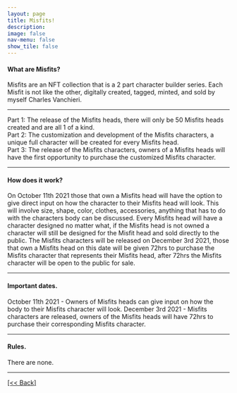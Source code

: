 ```yaml
---
layout: page
title: Misfits!
description:
image: false
nav-menu: false
show_tile: false
---
```


#### What are Misfits?
Misfits are an NFT collection that is a 2 part character builder series.  Each Misfit is not like the other, digitally created, tagged, minted, and sold by myself Charles Vanchieri.

---
Part 1: The release of the Misfits heads, there will only be 50 Misfits heads created and are all 1 of a kind.  
Part 2: The customization and development of the Misfits characters, a unique full character will be created for every Misfits head.  
Part 3: The release of the Misfits characters, owners of a Misfits heads will have the first opportunity to purchase the customized Misfits character.  

---
#### How does it work?
On October 11th 2021 those that own a Misfits head will have the option to give direct input on how the character to their Misfits head will look.  This will involve size, shape, color, clothes, accessories, anything that has to do with the characters body can be discussed.  Every Misfits head will have a character designed no matter what, if the Misfits head is not owned a character will still be designed for the Misfit head and sold directly to the public.  The Misfits characters will be released on December 3rd 2021, those that own a Misfits head on this date will be given 72hrs to purchase the Misfits character that represents their Misfits head, after 72hrs the Misfits character will be open to the public for sale. 

---
#### Important dates.
October 11th 2021 - Owners of Misfits heads can give input on how the body to their Misfits character will look.
December 3rd 2021 - Misfits characters are released, owners of the Misfits heads will have 72hrs to purchase their corresponding Misfits character.

---
#### Rules. 
There are none.



---
[[<< Back]](https://cvanchieri.github.io/DSPortfolio)
